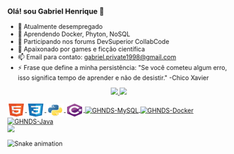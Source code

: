 ### Olá! sou Gabriel Henrique 👋

- 🔭 Atualmente desempregado
- 🌱 Aprendendo Docker, Phyton, NoSQL 
- 🤔 Participando nos forums DevSuperior CollabCode 
- 💬 Apaixonado por games e ficção científica
- 📫 Email para contato: gabriel.private1998@gmail.com
- ⚡ Frase que define a minha persistência: "Se você cometeu algum erro, isso significa tempo de aprender e não de desistir." -Chico Xavier

<div align="center">
  <a href="https://github.com/GabrielHNDS2018">
  <img height="180em" src="https://github-readme-stats.vercel.app/api?username=GabrielHNDS2018&show_icons=true&theme=github_dark&include_all_commits=true&count_private=true"/>
  <img height="180em" src="https://github-readme-stats.vercel.app/api/top-langs/?username=GabrielHNDS2018&layout=compact&langs_count=7&theme=github_dark"/>
</div>
  
</div>
<div style="display: inline_block"><br>
  <img align="center" alt="GHNDS-HTML" height="30" width="40" src="https://raw.githubusercontent.com/devicons/devicon/master/icons/html5/html5-original.svg">
  <img align="center" alt="GHNDS-CSS" height="30" width="40" src="https://raw.githubusercontent.com/devicons/devicon/master/icons/css3/css3-original.svg">
  <img align="center" alt="GHNDS-Python" height="30" width="40" src="https://raw.githubusercontent.com/devicons/devicon/master/icons/python/python-original.svg">
  <img align="center" alt="GHNDS-Csharp" height="30" width="40" src="https://raw.githubusercontent.com/devicons/devicon/master/icons/csharp/csharp-original.svg">
  <img align="center" alt="GHNDS-MySQL" height="30" width="40" src="https://cdn.jsdelivr.net/gh/devicons/devicon/icons/mysql/mysql-original.svg" />
  <img align="center" alt="GHNDS-Docker" height="30" width="40" src="https://cdn.jsdelivr.net/gh/devicons/devicon/icons/docker/docker-original-wordmark.svg" />
  <img align="center" alt="GHNDS-Java" height="30" width="40" src="https://cdn.jsdelivr.net/gh/devicons/devicon/icons/java/java-original.svg" />
</div>

<div>
  <a href = "mailto:contatogabriel.private1998@gmail.com"><img src="https://img.shields.io/badge/-Gmail-%23333?style=for-the-badge&logo=gmail&logoColor=white" target="_blank"></a>
 
  ![Snake animation](https://github.com/GabrielHNDS2018/GabrielHNDS2018/blob/output/github-contribution-grid-snake.svg)
 
</div>

